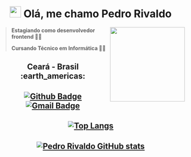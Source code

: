 <h1 align="center"><img src="https://emojis.slackmojis.com/emojis/images/1531849430/4246/blob-sunglasses.gif?1531849430" width="30"/> Olá, me chamo Pedro Rivaldo</h1>

<img align='right' src='https://media.giphy.com/media/xT9IgMVeZBLP1s3doQ/giphy.gif' width='200'>

> **Estagiando como desenvolvedor frontend :man_technologist:**
>
> **Cursando Técnico em Informática :man_technologist:**


<h2 align="center">Ceará - Brasil :earth_americas:</h2>

<h2 align="center">
  
  [![Github Badge](https://img.shields.io/badge/-Github-000?style=flat-square&logo=Github&logoColor=white)](https://github.com/pedrorivald)
  [![Gmail Badge](https://img.shields.io/badge/-Gmail-c14438?style=flat-square&logo=Gmail&logoColor=white)](mailto:pedrorivaldev@gmail.com) 
  
</h2>

<h2 align="center">
  
  [![Top Langs](https://github-readme-stats.vercel.app/api/top-langs/?username=pedrorivald)](https://github.com/pedrorivald)

</h2>

<h2 align="center">
  
  [![Pedro Rivaldo GitHub stats](https://github-readme-stats.vercel.app/api?username=pedrorivald&hide=contribs,issues&show_icons=true)](htttps://github.com/pedrorivald/github-readme-stats)
  
</h2>
